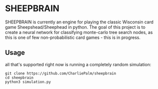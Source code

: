 # SHEEPBRAIN

SHEEPBRAIN is currently an engine for playing the classic Wisconsin card game Sheepshead/Sheephead in python. The goal of this project is to create a neural network for classifying monte-carlo tree search nodes, as this is one of few non-probabilistic card games - this is in progress.

## Usage
all that's supported right now is running a completely random simulation:

    git clone https://github.com/CharliePalm/sheepbrain
    cd sheepbrain
    python3 simulation.py
